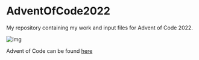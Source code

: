 # AdventOfCode2022
My repository containing my work and input files for Advent of Code 2022.

![img](https://www.smarty.com/img/advent-of-code-2022.png)

Advent of Code can be found [here](https://adventofcode.com)
